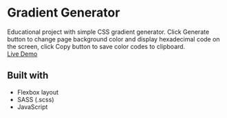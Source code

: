 # Gradient Generator
Educational project with simple CSS gradient generator. Click Generate button to change page background color and display hexadecimal code on the screen, click Copy button to save color codes to clipboard.  
[Live Demo](https://abatushkova.github.io/edu-css-gradient-generator/)

## Built with
- Flexbox layout
- SASS (.scss)
- JavaScript
